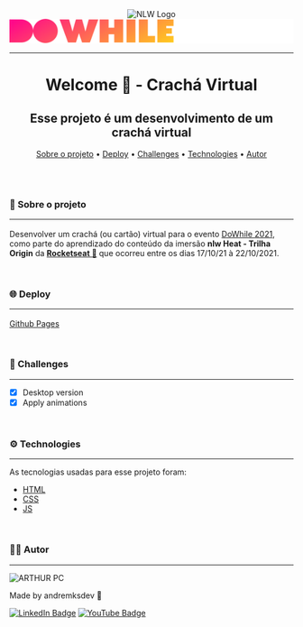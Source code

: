 <div align="center">
<img src="https://i.imgur.com/ubCCETD.png" alt="NLW Logo"><img src="./images/logo-do-while.svg">
</div>
<hr>

<div>

<h1 align="center">Welcome 👋 - Crachá Virtual</h1>

</div>

<div align="center">
<h2>Esse projeto é um desenvolvimento de um crachá virtual</h2>
</div>

<p align="center">
 <a href="#Sobre-o-projeto">Sobre o projeto</a> •
 <a href="#Deploy">Deploy</a> •
 <a href="#challenges">Challenges</a> •
 <a href="#Technologies">Technologies</a> •
 <a href="#autor">Autor</a>
</p>

<br>
<br>

### 📝 Sobre o projeto <hr>

<p>Desenvolver um crachá (ou cartão) virtual para o evento <a href="https://dowhile.io/inscricao">DoWhile 2021</a>, como parte do aprendizado do conteúdo da imersão <strong>nlw Heat - Trilha Origin</strong> da <strong><a href="https://www.rocketseat.com.br/">Rocketseat 🚀</a></strong> que ocorreu entre os dias 17/10/21 à 22/10/2021.</p>

<br>

### 🌐 Deploy <hr>

[Github Pages](https://andremksdev.github.io/nlwHeat-cracha-doWhile2021/)

<br>
<h3><strong>🎯 Challenges</strong></h3><hr>

- [x] Desktop version
- [x] Apply animations

<br>
<h3><strong>⚙️ Technologies</strong></h3><hr>
As tecnologias usadas para esse projeto foram:

- [HTML](https://developer.mozilla.org/en-US/docs/Web/HTML)
- [CSS](https://developer.mozilla.org/en-US/docs/Web/CSS)
- [JS](https://developer.mozilla.org/en-US/docs/Web/JavaScript)

<br>
<h3><strong>👨‍💻 Autor</strong></h3><hr>

<img alt="ARTHUR PC" title="ARTHUR PC" src="https://avatars.githubusercontent.com/u/82080573?v=4" height="100" width="100" />

Made by andremksdev 👋

[![LinkedIn Badge](https://img.shields.io/badge/-andremksdev-blue?style=flat-square&logo=Linkedin&logoColor=white&link=https://www.linkedin.com/in/andremksdev/)](https://www.linkedin.com/in/arthurpc03/)
[![YouTube Badge](https://img.shields.io/badge/-ARTHUR_PC-EF1A19?style=flat-square&logo=YouTube&logoColor=white&link=https://www.youtube.com/arthurpc)](https://www.youtube.com/arthurpc)
